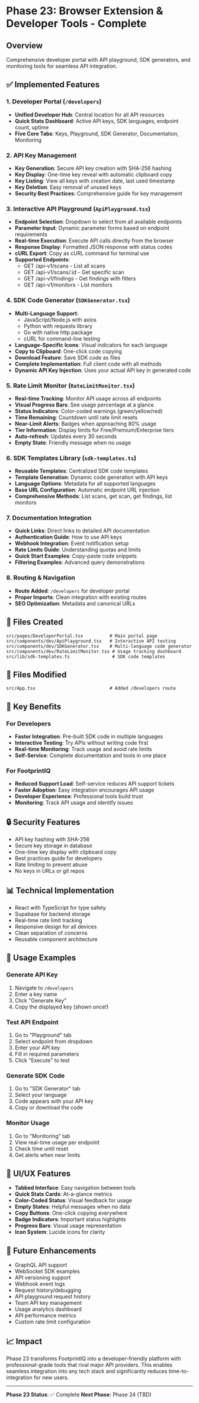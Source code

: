 # Phase 23: Browser Extension & Developer Tools - Complete

## Overview
Comprehensive developer portal with API playground, SDK generators, and monitoring tools for seamless API integration.

## ✅ Implemented Features

### 1. Developer Portal (`/developers`)
- **Unified Developer Hub**: Central location for all API resources
- **Quick Stats Dashboard**: Active API keys, SDK languages, endpoint count, uptime
- **Five Core Tabs**: Keys, Playground, SDK Generator, Documentation, Monitoring

### 2. API Key Management
- **Key Generation**: Secure API key creation with SHA-256 hashing
- **Key Display**: One-time key reveal with automatic clipboard copy
- **Key Listing**: View all keys with creation date, last used timestamp
- **Key Deletion**: Easy removal of unused keys
- **Security Best Practices**: Comprehensive guide for key management

### 3. Interactive API Playground (`ApiPlayground.tsx`)
- **Endpoint Selection**: Dropdown to select from all available endpoints
- **Parameter Input**: Dynamic parameter forms based on endpoint requirements
- **Real-time Execution**: Execute API calls directly from the browser
- **Response Display**: Formatted JSON response with status codes
- **cURL Export**: Copy as cURL command for terminal use
- **Supported Endpoints**:
  - GET /api-v1/scans - List all scans
  - GET /api-v1/scans/:id - Get specific scan
  - GET /api-v1/findings - Get findings with filters
  - GET /api-v1/monitors - List monitors

### 4. SDK Code Generator (`SDKGenerator.tsx`)
- **Multi-Language Support**:
  - JavaScript/Node.js with axios
  - Python with requests library
  - Go with native http package
  - cURL for command-line testing
- **Language-Specific Icons**: Visual indicators for each language
- **Copy to Clipboard**: One-click code copying
- **Download Feature**: Save SDK code as files
- **Complete Implementation**: Full client code with all methods
- **Dynamic API Key Injection**: Uses your actual API key in generated code

### 5. Rate Limit Monitor (`RateLimitMonitor.tsx`)
- **Real-time Tracking**: Monitor API usage across all endpoints
- **Visual Progress Bars**: See usage percentage at a glance
- **Status Indicators**: Color-coded warnings (green/yellow/red)
- **Time Remaining**: Countdown until rate limit resets
- **Near-Limit Alerts**: Badges when approaching 80% usage
- **Tier Information**: Display limits for Free/Premium/Enterprise tiers
- **Auto-refresh**: Updates every 30 seconds
- **Empty State**: Friendly message when no usage

### 6. SDK Templates Library (`sdk-templates.ts`)
- **Reusable Templates**: Centralized SDK code templates
- **Template Generation**: Dynamic code generation with API keys
- **Language Options**: Metadata for all supported languages
- **Base URL Configuration**: Automatic endpoint URL injection
- **Comprehensive Methods**: List scans, get scan, get findings, list monitors

### 7. Documentation Integration
- **Quick Links**: Direct links to detailed API documentation
- **Authentication Guide**: How to use API keys
- **Webhook Integration**: Event notification setup
- **Rate Limits Guide**: Understanding quotas and limits
- **Quick Start Examples**: Copy-paste code snippets
- **Filtering Examples**: Advanced query demonstrations

### 8. Routing & Navigation
- **Route Added**: `/developers` for developer portal
- **Proper Imports**: Clean integration with existing routes
- **SEO Optimization**: Metadata and canonical URLs

## 📂 Files Created
```
src/pages/DeveloperPortal.tsx          # Main portal page
src/components/dev/ApiPlayground.tsx   # Interactive API testing
src/components/dev/SDKGenerator.tsx    # Multi-language code generator
src/components/dev/RateLimitMonitor.tsx # Usage tracking dashboard
src/lib/sdk-templates.ts                # SDK code templates
```

## 📝 Files Modified
```
src/App.tsx                            # Added /developers route
```

## 🎯 Key Benefits

### For Developers
- **Faster Integration**: Pre-built SDK code in multiple languages
- **Interactive Testing**: Try APIs without writing code first
- **Real-time Monitoring**: Track usage and avoid rate limits
- **Self-Service**: Complete documentation and tools in one place

### For FootprintIQ
- **Reduced Support Load**: Self-service reduces API support tickets
- **Faster Adoption**: Easy integration encourages API usage
- **Developer Experience**: Professional tools build trust
- **Monitoring**: Track API usage and identify issues

## 🔒 Security Features
- API key hashing with SHA-256
- Secure key storage in database
- One-time key display with clipboard copy
- Best practices guide for developers
- Rate limiting to prevent abuse
- No keys in URLs or git repos

## 📊 Technical Implementation
- React with TypeScript for type safety
- Supabase for backend storage
- Real-time rate limit tracking
- Responsive design for all devices
- Clean separation of concerns
- Reusable component architecture

## 🚀 Usage Examples

### Generate API Key
1. Navigate to `/developers`
2. Enter a key name
3. Click "Generate Key"
4. Copy the displayed key (shown once!)

### Test API Endpoint
1. Go to "Playground" tab
2. Select endpoint from dropdown
3. Enter your API key
4. Fill in required parameters
5. Click "Execute" to test

### Generate SDK Code
1. Go to "SDK Generator" tab
2. Select your language
3. Code appears with your API key
4. Copy or download the code

### Monitor Usage
1. Go to "Monitoring" tab
2. View real-time usage per endpoint
3. Check time until reset
4. Get alerts when near limits

## 🎨 UI/UX Features
- **Tabbed Interface**: Easy navigation between tools
- **Quick Stats Cards**: At-a-glance metrics
- **Color-Coded Status**: Visual feedback for usage
- **Empty States**: Helpful messages when no data
- **Copy Buttons**: One-click copying everywhere
- **Badge Indicators**: Important status highlights
- **Progress Bars**: Visual usage representation
- **Icon System**: Lucide icons for clarity

## 🔮 Future Enhancements
- GraphQL API support
- WebSocket SDK examples
- API versioning support
- Webhook event logs
- Request history/debugging
- API playground request history
- Team API key management
- Usage analytics dashboard
- API performance metrics
- Custom rate limit configuration

## 📈 Impact
Phase 23 transforms FootprintIQ into a developer-friendly platform with professional-grade tools that rival major API providers. This enables seamless integration into any tech stack and significantly reduces time-to-integration for new users.

---

**Phase 23 Status**: ✅ Complete
**Next Phase**: Phase 24 (TBD)
